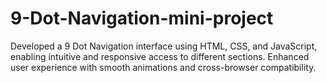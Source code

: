 # 9-Dot-Navigation-mini-project
Developed a 9 Dot Navigation interface using HTML, CSS, and JavaScript, enabling intuitive and responsive access to different sections. Enhanced user experience with smooth animations and cross-browser compatibility.
